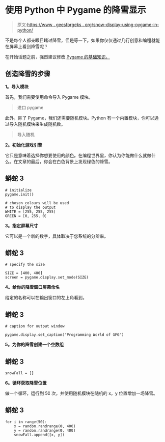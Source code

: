 # 使用 Python 中 Pygame 的降雪显示

> 原文:[https://www . geesforgeks . org/snow-display-using-pygame-in-python/](https://www.geeksforgeeks.org/snowfall-display-using-pygame-in-python/)

不是每个人都亲眼目睹过降雪，但是等一下，如果你仅仅通过几行创意和编程就能在屏幕上看到降雪呢？

在开始话题之前，强烈建议修改 [Pygame 的基础知识。](https://www.geeksforgeeks.org/introduction-to-pygame/)

## 创造降雪的步骤

**1。导入模块**

首先，我们需要使用命令导入 Pygame 模块。

> 进口 pygame

此外，除了 Pygame，我们还需要随机模块。Python 有一个内置模块，你可以通过导入随机模块来生成随机数。

> 导入随机

**2。初始化游戏引擎**

它只是意味着选择你想要使用的颜色。在编程世界里，你认为你能做什么就做什么。在文章的最后，你会在白色背景上发现绿色的降雪。

## 蟒蛇 3

```
# initialize
pygame.init()

# chosen colours will be used
# to display the output
WHITE = [255, 255, 255]
GREEN = [0, 255, 0]
```

**3。指定屏幕尺寸**

它可以是一个新的数字，具体取决于您系统的分辨率。

## 蟒蛇 3

```
# specify the size

SIZE = [400, 400]
screen = pygame.display.set_mode(SIZE)
```

**4。给你的降雪窗口屏幕命名**

给定的名称可以在输出窗口的左上角看到。

## 蟒蛇 3

```
# caption for output window

pygame.display.set_caption("Programming World of GFG")
```

**5。为你的降雪创建一个空数组**

## 蟒蛇 3

```
snowFall = []
```

**6。循环获取降雪位置**

做一个循环，运行到 50 次，并使用随机模块在随机的 x，y 位置增加一场降雪。

## 蟒蛇 3

```
for i in range(50):
    x = random.randrange(0, 400)
    y = random.randrange(0, 400)
    snowFall.append([x, y])
```